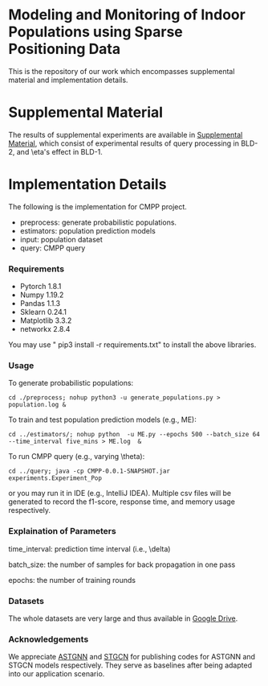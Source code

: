 
# Modeling and Monitoring of Indoor Populations using Sparse Positioning Data

This is the repository of our work which encompasses supplemental material and implementation details.
# Supplemental Material
The results of supplemental experiments are available in [Supplemental Material](), which consist of experimental results of query processing in BLD-2, and \eta's effect in BLD-1.

# Implementation Details
The following is the implementation for CMPP project. 
- preprocess: generate probabilistic populations.
- estimators: population prediction models
- input: population dataset
- query: CMPP query

### Requirements
- Pytorch 1.8.1
- Numpy 1.19.2
- Pandas 1.1.3
- Sklearn 0.24.1
- Matplotlib 3.3.2
- networkx 2.8.4

You may use " pip3 install -r requirements.txt" to install the above libraries.

### Usage
To generate probabilistic populations:
```
cd ./preprocess; nohup python3 -u generate_populations.py > population.log &
```
To train and test population prediction models (e.g., ME):
``` 
cd ../estimators/; nohup python  -u ME.py --epochs 500 --batch_size 64 --time_interval five_mins > ME.log  &
```
To run CMPP query (e.g., varying \theta):
``` 
cd ../query; java -cp CMPP-0.0.1-SNAPSHOT.jar experiments.Experiment_Pop
```
or you may run it  in IDE (e.g., IntelliJ IDEA). Multiple csv files will be generated to record the f1-score, response time, and memory usage respectively.

### Explaination of Parameters

time_interval: prediction time interval (i.e., \delta)

batch_size: the number of samples for back propagation in one pass

epochs: the number of training rounds

### Datasets
The whole datasets are very large and thus available in [Google Drive](https://drive.google.com/drive/folders/1Vzhg8hQMSdNxQs2AEcbhH3952KaoYHbt?usp=sharing).

### Acknowledgements
We appreciate [ASTGNN](https://github.com/guoshnBJTU/ASTGNN) and [STGCN](https://github.com/FelixOpolka/STGCN-PyTorch) for publishing codes for ASTGNN and STGCN models respectively. They serve as 
baselines after being adapted into our application scenario.



